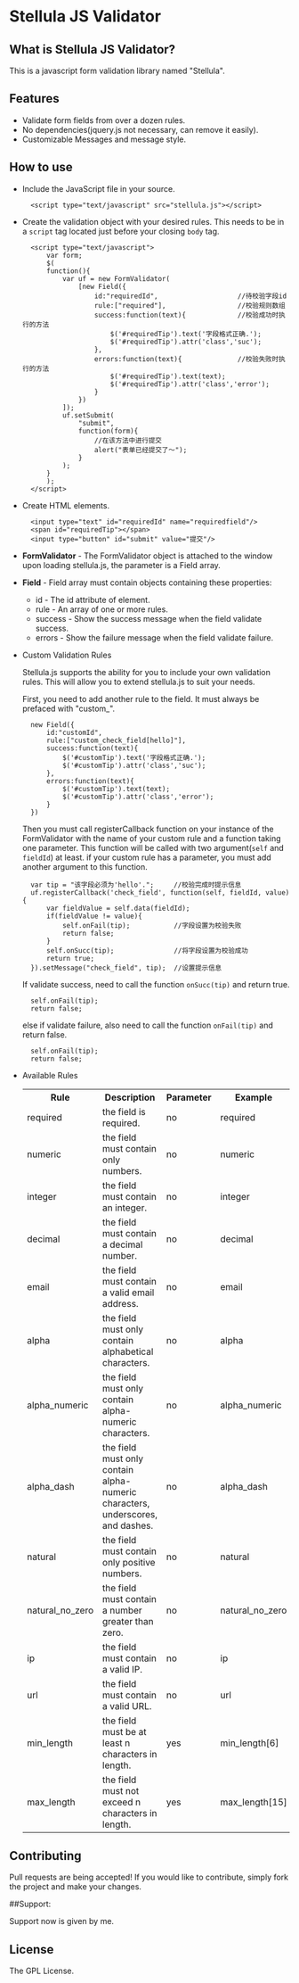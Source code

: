 # Stellula JS Validator

## What is Stellula JS Validator?

This is a javascript form validation library named "Stellula".

## Features

* Validate form fields from over a dozen rules.
* No dependencies(jquery.js not necessary, can remove it easily).
* Customizable Messages and message style.

## How to use
* Include the JavaScript file in your source.

		<script type="text/javascript" src="stellula.js"></script>
* Create the validation object with your desired rules. This needs to be in a `script` tag located just before your closing `body` tag.

		<script type="text/javascript">
			var form;			
			$(
			function(){
				var uf = new FormValidator(
					[new Field({
						id:"requiredId",					//待校验字段id
						rule:["required"],					//校验规则数组
						success:function(text){				//校验成功时执行的方法
							$('#requiredTip').text('字段格式正确.');
							$('#requiredTip').attr('class','suc');
						},
						errors:function(text){				//校验失败时执行的方法
							$('#requiredTip').text(text);
							$('#requiredTip').attr('class','error');
						}
					})
				]);
				uf.setSubmit(
					"submit",
					function(form){
						//在该方法中进行提交
						alert("表单已经提交了～");
					}
				);
			}
			);
		</script>

* Create HTML elements.

		<input type="text" id="requiredId" name="requiredfield"/>
		<span id="requiredTip"></span>
		<input type="button" id="submit" value="提交"/>
* **FormValidator** - The FormValidator object is attached to the window upon loading stellula.js, the parameter is a Field array.
* **Field** - Field array must contain objects containing these properties:
	* id - The id attribute of element.
	* rule - An array of one or more rules.
	* success - Show the success message when the field validate success.
	* errors - Show the failure message when the field validate failure.
* Custom Validation Rules

	Stellula.js supports the ability for you to include your own validation rules. This will allow you to extend stellula.js to suit your needs.

	First, you need to add another rule to the field. It must always be prefaced with "custom_".

		new Field({
			id:"customId",
			rule:["custom_check_field[hello]"],
			success:function(text){
				$('#customTip').text('字段格式正确.');
				$('#customTip').attr('class','suc');
			},
			errors:function(text){
				$('#customTip').text(text);
				$('#customTip').attr('class','error');
			}
		})
	Then you must call registerCallback function on your instance of the FormValidator with the name of your custom rule and a function taking one parameter. This function will be called with two argument(`self` and `fieldId`) at least. if your custom rule has a parameter, you must add another argument to this function.

		var tip = "该字段必须为'hello'.";		//校验完成时提示信息
		uf.registerCallback('check_field', function(self, fieldId, value) {
			var fieldValue = self.data(fieldId);
			if(fieldValue != value){
				self.onFail(tip);			//字段设置为校验失败
				return false;
			}
			self.onSucc(tip);				//将字段设置为校验成功
			return true;
		}).setMessage("check_field", tip);	//设置提示信息
	If validate success, need to call the function `onSucc(tip)` and return true.

		self.onFail(tip);
		return false;
	else if validate failure, also need to call the function `onFail(tip)` and return false.

		self.onFail(tip);
		return false;
* Available Rules

	<table>
		<tr>
			<th>Rule</th>
			<th>Description</th>
			<th>Parameter</th>
			<th>Example</th>
		</tr>
		<tr>
			<td>required</td>
			<td>the field is required.</td>
			<td>no</td>
			<td>required</td>
		</tr>
		<tr>
			<td>numeric</td>
			<td>the field must contain only numbers.</td>
			<td>no</td>
			<td>numeric</td>
		</tr>
		<tr>
			<td>integer</td>
			<td>the field must contain an integer.</td>
			<td>no</td>
			<td>integer</td>
		</tr>
		<tr>
			<td>decimal</td>
			<td>the field must contain a decimal number.</td>
			<td>no</td>
			<td>decimal</td>
		</tr>
		<tr>
			<td>email</td>
			<td>the field must contain a valid email address.</td>
			<td>no</td>
			<td>email</td>
		</tr>
		<tr>
			<td>alpha</td>
			<td>the field must only contain alphabetical characters.</td>
			<td>no</td>
			<td>alpha</td>
		</tr>
		<tr>
			<td>alpha_numeric</td>
			<td>the field must only contain alpha-numeric characters.</td>
			<td>no</td>
			<td>alpha_numeric</td>
		</tr>
		<tr>
			<td>alpha_dash</td>
			<td>the field must only contain alpha-numeric characters, underscores, and dashes.</td>
			<td>no</td>
			<td>alpha_dash</td>
		</tr>
		<tr>
			<td>natural</td>
			<td>the field must contain only positive numbers.</td>
			<td>no</td>
			<td>natural</td>
		</tr>
		<tr>
			<td>natural_no_zero</td>
			<td>the field must contain a number greater than zero.</td>
			<td>no</td>
			<td>natural_no_zero</td>
		</tr>
		<tr>
			<td>ip</td>
			<td>the field must contain a valid IP.</td>
			<td>no</td>
			<td>ip</td>
		</tr>
		<tr>
			<td>url</td>
			<td>the field must contain a valid URL.</td>
			<td>no</td>
			<td>url</td>
		</tr>
		<tr>
			<td>min_length</td>
			<td>the field must be at least n characters in length.</td>
			<td>yes</td>
			<td>min_length[6]</td>
		</tr>
		<tr>
			<td>max_length</td>
			<td>the field must not exceed n characters in length.</td>
			<td>yes</td>
			<td>max_length[15]</td>
		</tr>
	</table>

## Contributing

Pull requests are being accepted! If you would like to contribute, simply fork
the project and make your changes.

##Support:

Support now is given by me.

## License

The GPL License.
